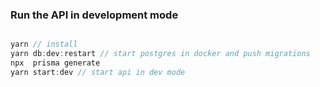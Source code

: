 ### Run the API in development mode

```javascript

yarn // install
yarn db:dev:restart // start postgres in docker and push migrations
npx  prisma generate
yarn start:dev // start api in dev mode
```
